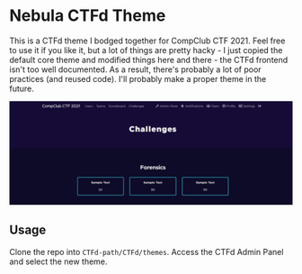 # Nebula CTFd Theme

This is a CTFd theme I bodged together for CompClub CTF 2021. Feel free to use it if you like it, but a lot of things are pretty hacky - I just copied the default core theme and modified things here and there - the CTFd frontend isn't too well documented. As a result, there's probably a lot of poor practices (and reused code). I'll probably make a proper theme in the future.

![sample screenshot](sample-screenshot.jpg)

## Usage
Clone the repo into `CTFd-path/CTFd/themes`. Access the CTFd Admin Panel and select the new theme.
